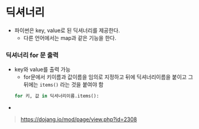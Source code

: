 # 딕셔너리
- 파이썬은 key, value로 된 딕셔너리를 제공한다.
    - 다른 언어에서는 map과 같은 기능을 한다.

### 딕셔너리 for 문 출력
- key와 value를 출력 가능
    - for문에서 키이름과 값이름을 임의로 지정하고 뒤에 딕셔너리이름을 붙이고 그 뒤에는 `items()` 라는 것을 붙여야 함
    ```python
    for 키, 값 in 딕셔너리이름.items():
    ```
- 

> https://dojang.io/mod/page/view.php?id=2308